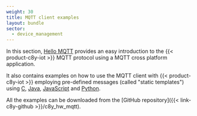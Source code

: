 ```yaml
---
weight: 30
title: MQTT client examples
layout: bundle
sector:
  - device_management
---
```


In this section, [Hello MQTT](#hello-mqtt) provides an easy introduction to the {{< product-c8y-iot >}} MQTT protocol using a MQTT cross platform application.

It also contains examples on how to use the MQTT client with {{< product-c8y-iot >}} employing pre-defined messages (called "static templates") using [C](#hello-mqtt-c), [Java](#hello-mqtt-java), [JavaScript](#hello-mqtt-javascript) and [Python](#hello-mqtt-python).

All the examples can be downloaded from the [GitHub repository]({{< link-c8y-github >}}/c8y_hw_mqtt).
